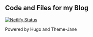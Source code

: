 ## Code and Files for my Blog

[![Netlify Status](https://api.netlify.com/api/v1/badges/ed538c31-f9a4-4eda-a403-ad3c003ce165/deploy-status)](https://app.netlify.com/sites/fityblog/deploys)

Powered by Hugo and Theme-Jane
